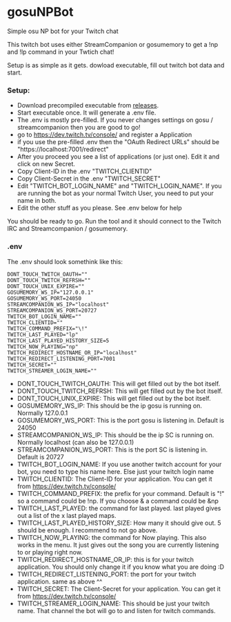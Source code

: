 # gosuNPBot
Simple osu NP bot for your Twitch chat

This twitch bot uses either StreamCompanion or gosumemory to get a !np and !lp command in your Twtich chat!

Setup is as simple as it gets. 
dowload executable, fill out twitch bot data and start. 


### Setup: 
- Download precompiled executable from [releases](https://github.com/Dynam1cNET/gosuNPBot/releases/).
- Start executable once. It will generate a .env file. 
- The .env is mostly pre-filled. If you never changes settings on gosu / streamcompanion then you are good to go!
- go to https://dev.twitch.tv/console/ and register a Application
- if you use the pre-filled .env then the "OAuth Redirect URLs" should be "https://localhost:7001/redirect"
- After you proceed you see a list of applications (or just one). Edit it and click on new Secret. 
- Copy Client-ID in the .env "TWITCH_CLIENTID"
- Copy Client-Secret in the .env "TWITCH_SECRET"
- Edit "TWITCH_BOT_LOGIN_NAME" and "TWITCH_LOGIN_NAME". If you are running the bot as your normal Twitch User, you need to put your name in both. 
- Edit the other stuff as you please. See .env below for help

You should be ready to go. Run the tool and it should connect to the Twitch IRC and Streamcompanion / gosumemory. 

### .env

The .env should look somethink like this:
```
DONT_TOUCH_TWITCH_OAUTH=""
DONT_TOUCH_TWITCH_REFRSH=""
DONT_TOUCH_UNIX_EXPIRE=""
GOSUMEMORY_WS_IP="127.0.0.1"
GOSUMEMORY_WS_PORT=24050
STREAMCOMPANION_WS_IP="localhost"
STREAMCOMPANION_WS_PORT=20727
TWITCH_BOT_LOGIN_NAME=""
TWITCH_CLIENTID=""
TWITCH_COMMAND_PREFIX="\!"
TWITCH_LAST_PLAYED="lp"
TWITCH_LAST_PLAYED_HISTORY_SIZE=5
TWITCH_NOW_PLAYING="np"
TWITCH_REDIRECT_HOSTNAME_OR_IP="localhost"
TWITCH_REDIRECT_LISTENING_PORT=7001
TWITCH_SECRET=""
TWITCH_STREAMER_LOGIN_NAME=""
```
- DONT_TOUCH_TWITCH_OAUTH: This will get filled out by the bot itself. 
- DONT_TOUCH_TWITCH_REFRSH: This will get filled out by the bot itself. 
- DONT_TOUCH_UNIX_EXPIRE: This will get filled out by the bot itself. 
- GOSUMEMORY_WS_IP: This should be the ip gosu is running on. Normally 127.0.0.1
- GOSUMEMORY_WS_PORT: This is the port gosu is listening in. Default is 24050
- STREAMCOMPANION_WS_IP: This should be the ip SC is running on. Normally localhost (can also be 127.0.0.1)
- STREAMCOMPANION_WS_PORT: This is the port SC is listening in. Default is 20727
- TWITCH_BOT_LOGIN_NAME: If you use another twitch account for your bot, you need to type his name here. Else just your twitch login name
- TWITCH_CLIENTID: The Client-ID for your application. You can get it from https://dev.twitch.tv/console/
- TWITCH_COMMAND_PREFIX: the prefix for your command. Default is "!" so a command could be !np. If you choose & a command could be &np
- TWITCH_LAST_PLAYED: the command for last played. last played gives out a list of the x last played maps. 
- TWITCH_LAST_PLAYED_HISTORY_SIZE: How many it should give out. 5 should be enough. I recommend to not go above. 
- TWITCH_NOW_PLAYING: the command for Now playing. This also works in the menu. It just gives out the song you are currently listening to or playing right now. 
- TWITCH_REDIRECT_HOSTNAME_OR_IP: this is for your twitch application. You should only change it if you know what you are doing :D
- TWITCH_REDIRECT_LISTENING_PORT: the port for your twitch application. same as above ^^
- TWITCH_SECRET: The Client-Secret for your application. You can get it from https://dev.twitch.tv/console/
- TWITCH_STREAMER_LOGIN_NAME: This should be just your twitch name. That channel the bot will go to and listen for twitch commands. 
